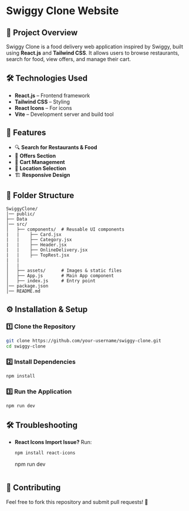 # Swiggy Clone Website

## 🚀 Project Overview
Swiggy Clone is a food delivery web application inspired by Swiggy, built using **React.js** and **Tailwind CSS**. It allows users to browse restaurants, search for food, view offers, and manage their cart.

## 🛠️ Technologies Used
- **React.js** – Frontend framework
- **Tailwind CSS** – Styling
- **React Icons** – For icons
- **Vite** – Development server and build tool

## 📌 Features
- 🔍 **Search for Restaurants & Food**
- 🎁 **Offers Section**
- 🛒 **Cart Management**
- 📍 **Location Selection**
- 🏗️ **Responsive Design**

## 📂 Folder Structure
```
SwiggyClone/
│── public/
├── Data
│── src/
│   ├── components/  # Reusable UI components
|   |    ├── Card.jsx
|   |    ├── Category.jsx
|   |    ├── Header.jsx
|   |    ├── OnlineDelivery.jsx
|   |    ├── TopRest.jsx
|   |
│   |
│   ├── assets/      # Images & static files
│   ├── App.js       # Main App component
│   ├── index.js     # Entry point
│── package.json
│── README.md
```

## ⚙️ Installation & Setup
### 1️⃣ Clone the Repository
```sh
git clone https://github.com/your-username/swiggy-clone.git
cd swiggy-clone
```
### 2️⃣ Install Dependencies
```sh
npm install
```
### 3️⃣ Run the Application
```sh
npm run dev
```

## 🛠️ Troubleshooting
- **React Icons Import Issue?** Run:
  ```sh
  npm install react-icons
  ```

  npm run dev
  ```

## 🤝 Contributing
Feel free to fork this repository and submit pull requests! 🚀



